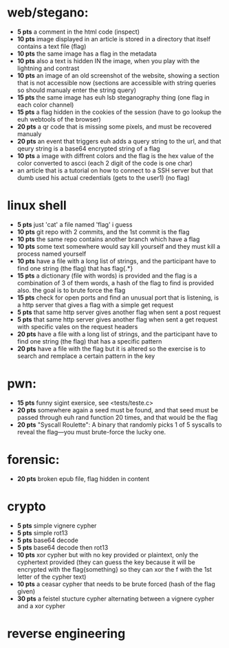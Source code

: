 # web/stegano:
- **5 pts** a comment in the html code (inspect)
- **10 pts** image displayed in an article is stored in a directory that itself contains a text file (flag)
- **10 pts** the same image has a flag in the metadata
- **10 pts** also a text is hidden IN the image, when you play with the lightning and contrast
- **10 pts** an image of an old screenshot of the website, showing a section that is not accessible now (sections are accessible with string queries so should manualy enter the string query)
- **15 pts** the same image has euh lsb steganography thing (one flag in each color channel)
- **15 pts** a flag hidden in the cookies of the session (have to go lookup the euh webtools of the browser)
- **20 pts** a qr code that is missing some pixels, and must be recovered manualy
- **20 pts** an event that triggers euh adds a query string to the url, and that qeury string is a base64 encrypted string of a flag
- **10 pts** a image with diffrent colors and the flag is the hex value of the color converted to ascci (each 2 digit of the code is one char)
- an article that is a tutorial on how to connect to a SSH server but that dumb used his actual credentials (gets to the user1) (no flag)

# linux shell
- **5 pts** just 'cat' a file named 'flag' i guess
- **10 pts** git repo with 2 commits, and the 1st commit is the flag
- **10 pts** the same repo contains another branch which have a flag
- **10 pts** some text somewhere would say kill yourself and they must kill a process named yourself
- **10 pts** have a file with a long list of strings, and the participant have to find one string (the flag) that has flag{.*}
- **15 pts** a dictionary (file with words) is provided and the flag is a combination of 3 of them words, a hash of the flag to find is provided also. the goal is to brute force the flag
- **15 pts** check for open ports and find an unusual port that is listening, is a http server that gives a flag with a simple get request
- **5 pts** that same http server gives another flag when sent a post request
- **5 pts** that same http server gives another flag when sent a get request with specific vales on the request headers
- **20 pts** have a file with a long list of strings, and the participant have to find one string (the flag) that has a specific pattern
- **20 pts** have a file with the flag but it is altered so the exercise is to search and remplace a certain pattern in the key

# pwn:
- **15 pts** funny sigint exersice, see <tests/teste.c>
- **20 pts** somewhere again a seed must be found, and that seed must be passed through euh rand function 20 times, and that would be the flag
- **20 pts** "Syscall Roulette": A binary that randomly picks 1 of 5 syscalls to reveal the flag—you must brute-force the lucky one.

# forensic:
- **20 pts** broken epub file, flag hidden in content

# crypto
- **5 pts** simple vignere cypher
- **5 pts** simple rot13
- **5 pts** base64 decode
- **5 pts** base64 decode then rot13
- **10 pts** xor cypher but with no key provided or plaintext, only the cyphertext provided (they can guess the key because it will be encrypted with the flag{something} so they can xor the f with the 1st letter of the cypher text)
- **10 pts** a ceasar cypher that needs to be brute forced (hash of the flag given)
- **30 pts** a feistel stucture cypher alternating between a vignere cypher and a xor cypher

# reverse engineering
